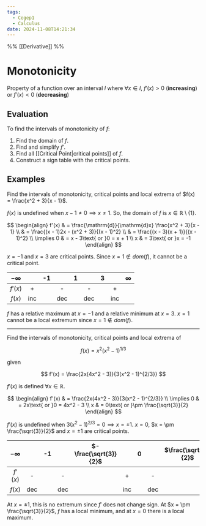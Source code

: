 ```yaml
---
tags:
  - Cegep1
  - Calculus
date: 2024-11-08T14:21:34
---
```


%% [[Derivative]] %%

# Monotonicity

Property of a function over an interval $I$ where $\forall x \in I,\ f'(x) > 0$ (**increasing**) or $f'(x) < 0$ (**decreasing**)

## Evaluation

To find the intervals of monotonicity of $f$:

1. Find the domain of $f$.
2. Find and simplify $f'$.
3. Find all [[Critical Point|critical points]] of $f$.
4. Construct a sign table with the critical points.

## Examples

Find the intervals of monotonicity, critical points and local extrema of $f(x) = \frac{x^2 + 3}{x - 1}$.

$f(x)$ is undefined when $x - 1 \ne 0 \implies x \ne 1$. So, the domain of $f$ is $x \in \mathbb{R}\setminus\{1\}$.

$$
\begin{align}
f'(x) & = \frac{\mathrm{d}}{\mathrm{d}x} \frac{x^2 + 3}{x - 1} \\
 & = \frac{(x - 1)2x - (x^2 + 3)}{(x - 1)^2} \\
 & = \frac{(x - 3)(x + 1)}{(x - 1)^2} \\
\implies 0 & = x - 3\text{ or }0 = x + 1 \\
x & = 3\text{ or }x = -1
\end{align}
$$

$x = -1$ and $x = 3$ are critical points. Since $x = 1 \notin dom(f)$, it cannot be a critical point.

| $-\infty$ |     | -1  |     |  1  |     |  3  |     | $\infty$ |
|:---------:|:---:|:---:|:---:|:---:|:---:|:---:|:---:|:--------:|
|  $f'(x)$  |  +  |     |  -  |     |  -  |     |  +  |          |
|  $f(x)$   | inc |     | dec |     | dec |     | inc |          |

$f$ has a relative maximum at $x = -1$ and a relative minimum at $x = 3$.
$x = 1$ cannot be a local extremum since $x = 1 \notin dom(f)$.

---

Find the intervals of monotonicity, critical points and local extrema of

$$
f(x) = x^2(x^2 - 1)^{1/3}
$$

given

$$
f'(x) = \frac{2x(4x^2 - 3)}{3(x^2 - 1)^{2/3}}
$$

$f'(x)$ is defined $\forall x\in \mathbb{R}$.

$$
\begin{align}
f'(x) & = \frac{2x(4x^2 - 3)}{3(x^2 - 1)^{2/3}} \\
\implies 0 & = 2x\text{ or }0 = 4x^2 - 3 \\
x & = 0\text{ or }\pm \frac{\sqrt{3}}{2}
\end{align}
$$

$f'(x)$ is undefined when $3(x^2 - 1)^{2/3} = 0 \implies x = \pm1$.
$x = 0$, $x = \pm \frac{\sqrt{3}}{2}$ and $x = \pm1$ are critical points.

| $-\infty$ |     | -1  |     | $-\frac{\sqrt{3}}{2}$ |     |  0  |     | $\frac{\sqrt{3}}{2}$ |     |  1  |     | $\infty$ |
|:---------:|:---:|:---:|:---:|:---------------------:|:---:|:---:|:---:|:--------------------:|:---:|:---:|:---:|:--------:|
|  $f'(x)$  |  -  |     |  -  |                       |  +  |     |  -  |                      |  +  |     |  +  |          |
|  $f(x)$   | dec |     | dec |                       | inc |     | dec |                      | inc |     | inc |          |

At $x = \pm1$, this is no extremum since $f'$ does not change sign.
At $x = \pm \frac{\sqrt{3}}{2}$, $f$ has a local minimum, and at $x = 0$ there is a local maximum.